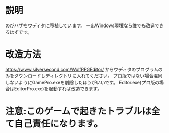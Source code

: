 # 説明
のびハザをウディタに移植しています。
一応Windows環境なら誰でも改造できるはずです。
# 改造方法
https://www.silversecond.com/WolfRPGEditor/
からウディタのプログラムのみをダウンロードしディレクトリに入れてください。
プロ版ではない場合混同しないようにGamePro.exeを削除したほうがいいです。
Editor.exe(プロ版の場合はEditorPro.exe)を起動すれば改造できます。<br>
<h1><strong>注意:このゲームで起きたトラブルは全て自己責任になります。</strong></h1>
